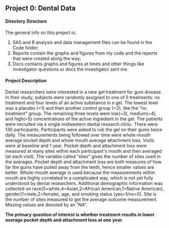 ## Project 0: Dental Data

#### Directory Structure
The general info on this project is: 
1) SAS and R analysis and data management files can be 
found in the Code folder; 
2) Reports contain the graphs and figures from my code and the
reports that were created along the way; 
3) Docs contains graphs and figures at times and
other things like investigator questions or docs the investigator sent me.

#### Project Description
Dental researchers were interested in a new gel treatment for gum disease.  In their study, 
subjects were randomly assigned to one of 5 treatments: no treatment and four levels of an active 
substance in a gel. The lowest level was a placebo (=1) and then another control group (=2), like 
the "no treatment" group. The remaining three levels were low(=3), medium(=4), and high(=5) 
concentrations of the active ingredient in the gel.  The patients were recruited via a single 
midwestern dental research clinic.  There were 130 participants.  Participants were asked to 
rub the gel on their gums twice daily.  The measurements being followed over time were whole-mouth 
average pocket depth and whole mouth average attachment loss. Visits were at baseline and 1 year. 
Pocket depth and attachment loss were measured at many sites within each participant's mouth and 
then averaged (at each visit).  The variable called “sites” gives the number of sites used in the 
averages.  Pocket depth and attachment loss are both measures of how far the gums have pulled away 
from the teeth, hence smaller values are better.  Whole-mouth average is used because the measurements 
within mouth are highly correlated in a complicated way, which is not yet fully understood by dental researchers.
Additional demographic information was collected on race(5=white,4=Asian,2=African American,1=Native American), 
gender(1=male,2=female), age, and smoking status (yes=1/no=0).  Site is the number of sites measured 
to get the average outcome measurement.  Missing values are denoted by an “NA”.  

**The primary question of interest is whether treatment results in lower average 
pocket depth and attachment loss at one year.**  
